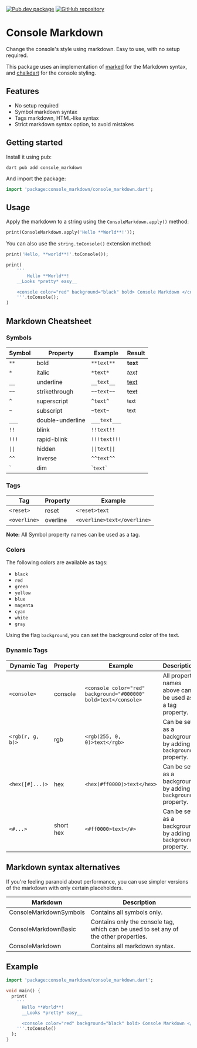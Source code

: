 [![Pub.dev package](https://img.shields.io/badge/pub.dev-console_markdown-blue)](https://pub.dev/packages/console_markdown)
[![GitHub repository](https://img.shields.io/badge/GitHub-ConsoleMarkdown--dart-blue?logo=github)](https://github.com/DrafaKiller/ConsoleMarkdown-dart)

# Console Markdown

Change the console's style using markdown. Easy to use, with no setup required.

This package uses an implementation of [marked](https://pub.dev/packages/marked) for the Markdown syntax,
and [chalkdart](https://pub.dev/packages/chalkdart) for the console styling.

## Features

* No setup required
* Symbol markdown syntax
* Tags markdown, HTML-like syntax
* Strict markdown syntax option, to avoid mistakes

## Getting started

Install it using pub:
```
dart pub add console_markdown
```

And import the package:
```dart
import 'package:console_markdown/console_markdown.dart';
```

## Usage

Apply the markdown to a string using the `ConsoleMarkdown.apply()` method:

```dart
print(ConsoleMarkdown.apply('Hello **World**!'));
```

You can also use the `string.toConsole()` extension method:

```dart
print('Hello, **world**!'.toConsole());

print(
	'''
		Hello **World**!
	__Looks *pretty* easy__

	<console color="red" background="black" bold> Console Markdown </console>
	'''.toConsole();
)
```

## Markdown Cheatsheet

### Symbols

| Symbol | Property         | Example        | Result          |
| ------ | ---------------- | -------------- | --------------- |
| `**`   | bold             | `**text**`     | **text**        |
| `*`    | italic           | `*text*`       | *text*          |
| `__`   | underline        | `__text__`     | <u>text</u>     |
| `~~`   | strikethrough    | `~~text~~`     | ~~text~~        |
| `^`    | superscript      | `^text^`       | <sup>text</sup> |
| `~`    | subscript        | `~text~`       | <sub>text</sub> |
| `___`  | double-underline | `___text___`   |                 |
| `!!`   | blink            | `!!text!!`     |                 |
| `!!!`  | rapid-blink      | `!!!text!!!`   |                 |
| `\|\|` | hidden           | `\|\|text\|\|` |                 |
| `^^`   | inverse          | `^^text^^`     |                 |
| \`     | dim              | \``text`\`     |                 |

### Tags

| Tag          | Property | Example                     |
| ------------ | -------- | --------------------------- |
| `<reset>`    | reset    | `<reset>text`               |
| `<overline>` | overline | `<overline>text</overline>` |

**Note:** All Symbol property names can be used as a tag.

### Colors

The following colors are available as tags:
- `black`
- `red`
- `green`
- `yellow`
- `blue`
- `magenta`
- `cyan`
- `white`
- `gray`

Using the flag `background`, you can set the background color of the text.

### Dynamic Tags

| Dynamic Tag      | Property  | Example                      | Description |
| ---------------- | --------- | ---------------------------- | ----------- |
| `<console>`      | console   | `<console color="red" background="#000000" bold>text</console>` | All property names above can be used as a tag property. |
| `<rgb(r, g, b)>` | rgb       | `<rgb(255, 0, 0)>text</rgb>` | Can be set as a background by adding a `background` property. |
| `<hex([#]...)>`  | hex       | `<hex(#ff0000)>text</hex>`   | Can be set as a background by adding a `background` property. |
| `<#...>`         | short hex | `<#ff0000>text</#>`          | Can be set as a background by adding a `background` property. |

## Markdown syntax alternatives

If you're feeling paranoid about performance, you can use simpler versions of the markdown with only certain placeholders.

| Markdown               | Description                   |
| ---------------------- | ----------------------------- |
| ConsoleMarkdownSymbols | Contains all symbols only.    |
| ConsoleMarkdownBasic   | Contains only the console tag, which can be used to set any of the other properties. |
| ConsoleMarkdown        | Contains all markdown syntax. |

## Example

```dart
import 'package:console_markdown/console_markdown.dart';

void main() {
  print(
    '''
      Hello **World**!
      __Looks *pretty* easy__

      <console color="red" background="black" bold> Console Markdown </console>
    '''.toConsole()
  );
}
```

